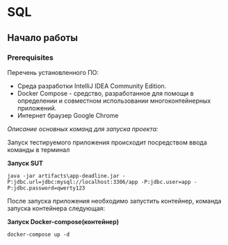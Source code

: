 
# SQL 

## Начало работы

### Prerequisites

Перечень установленного ПО:

* Среда разработки IntelliJ IDEA Community Edition.
* Docker Compose - средство, разработанное для помощи в определении
  и совместном использовании многоконтейнерных приложений.
* Интернет браузер Google Chrome 

_Описание основных команд для запуска проекта:_

Запуск тестируемого приложения происходит посредством ввода команды в терминал

**Запуск SUT**

```
java -jar artifacts\app-deadline.jar -P:jdbc.url=jdbc:mysql://localhost:3306/app -P:jdbc.user=app -P:jdbc.password=qwerty123
```

После запуска приложения необходимо запустить контейнер, команда запуска контейнера следующая: 

**Запуск Docker-compose(контейнер)**

```
docker-compose up -d 
```

